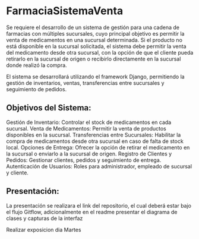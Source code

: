 # FarmaciaSistemaVenta
Se requiere el desarrollo de un sistema de gestión para una cadena de farmacias con múltiples sucursales, cuyo principal objetivo es permitir la venta de medicamentos en una sucursal determinada. Si el producto no está disponible en la sucursal solicitada, el sistema debe permitir la venta del medicamento desde otra sucursal, con la opción de que el cliente pueda retirarlo en la sucursal de origen o recibirlo directamente en la sucursal donde realizó la compra.

El sistema se desarrollará utilizando el framework Django, permitiendo la gestión de inventarios, ventas, transferencias entre sucursales y seguimiento de pedidos.

## Objetivos del Sistema:

Gestión de Inventario: Controlar el stock de medicamentos en cada sucursal.
Venta de Medicamentos: Permitir la venta de productos disponibles en la sucursal.
Transferencias entre Sucursales: Habilitar la compra de medicamentos desde otra sucursal en caso de falta de stock local.
Opciones de Entrega: Ofrecer la opción de retirar el medicamento en la sucursal o enviarlo a la sucursal de origen.
Registro de Clientes y Pedidos: Gestionar clientes, pedidos y seguimiento de entrega.
Autenticación de Usuarios: Roles para administrador, empleado de sucursal y cliente.

## Presentación:
La presentación se realizara el link del repositorio, el cual deberá  estar bajo el flujo Gitflow, adicionalmente en el readme presentar el diagrama de clases y capturas de la interfaz

Realizar exposicion dia Martes
